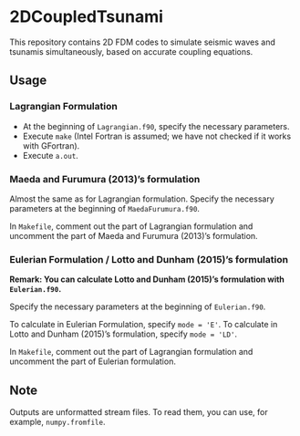 # 2DCoupledTsunami

This repository contains 2D FDM codes to simulate seismic waves and tsunamis simultaneously, based on accurate coupling equations.



## Usage
### Lagrangian Formulation

- At the beginning of `Lagrangian.f90`, specify the necessary parameters.
- Execute `make` (Intel Fortran is assumed; we have not checked if it works with GFortran).
- Execute `a.out`.


### Maeda and Furumura (2013)’s formulation

Almost the same as for Lagrangian formulation.
Specify the necessary parameters at the beginning of `MaedaFurumura.f90`.

In `Makefile`, comment out the part of Lagrangian formulation and uncomment the part of Maeda and Furumura (2013)’s formulation.

### Eulerian Formulation / Lotto and Dunham (2015)’s formulation 

**Remark: You can calculate Lotto and Dunham (2015)’s formulation with `Eulerian.f90`.**


Specify the necessary parameters at the beginning of `Eulerian.f90`.

To calculate in Eulerian Formulation, specify `mode = 'E'`.
To calculate in Lotto and Dunham (2015)’s formulation, specify `mode = 'LD'`.

In `Makefile`, comment out the part of Lagrangian formulation and uncomment the part of Eulerian formulation.


## Note

Outputs are unformatted stream files.
To read them, you can use, for example, `numpy.fromfile`.

